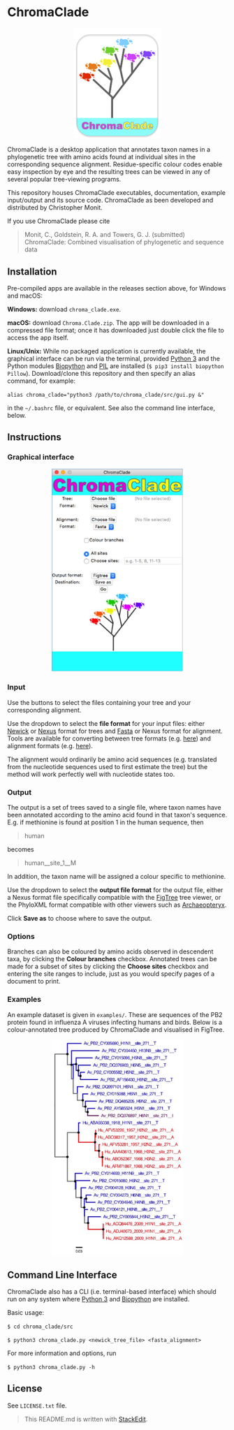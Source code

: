 # ChromaClade

<p align="center">
<img src="docs/logo.jpg" alt="ChromaClade" width="200"/>
</p>

ChromaClade is a desktop application that annotates taxon names in a phylogenetic tree with amino acids found at individual sites in the corresponding sequence alignment. Residue-specific colour codes enable easy inspection by eye and the resulting trees can be viewed in any of several popular tree-viewing programs.

This repository houses ChromaClade executables, documentation, example input/output and its source code. ChromaClade as been developed and distributed by Christopher Monit.

If you use ChromaClade please cite
> Monit, C., Goldstein, R. A. and Towers, G. J. (submitted) ChromaClade: Combined visualisation of phylogenetic and sequence data 


## Installation
Pre-compiled apps are available in the releases section above, for Windows and macOS:

**Windows:** download `chroma_clade.exe`.

**macOS:** download `Chroma.Clade.zip`. The app will be downloaded in a compressed file format; once it has downloaded just double click the file to access the app itself.

**Linux/Unix:** While no packaged application is currently available, the graphical interface can be run via the terminal, provided [Python 3](https://www.python.org/downloads/) and the Python modules [Biopython](https://pypi.org/project/biopython/)  and [PIL](https://pypi.org/project/Pillow/) are installed (`$ pip3 install biopython Pillow`). Download/clone this repository and then specify an alias command, for example:

`alias chroma_clade="python3 /path/to/chroma_clade/src/gui.py &"`

in the `~/.bashrc` file, or equivalent. See also the command line interface, below.

## Instructions
### Graphical interface

<p align="center">
<img src="docs/gui.jpg" alt="GUI" width="300"/>
</p>


### Input
Use the buttons to select the files containing your tree and your corresponding alignment. 

Use the dropdown to select the **file format** for your input files: either [Newick](https://en.wikipedia.org/wiki/Newick_format) or [Nexus](https://en.wikipedia.org/wiki/Nexus_file) format for trees and [Fasta](https://en.wikipedia.org/wiki/FASTA_format) or Nexus format for alignment. Tools are available for converting between tree formats (e.g. [here](http://phylogeny.lirmm.fr/phylo_cgi/data_converter.cgi)) and alignment formats (e.g. [here](https://www.ebi.ac.uk/Tools/sfc/emboss_seqret/)).

The alignment would ordinarily be amino acid sequences (e.g. translated from the nucleotide sequences used to first estimate the tree) but the method will work perfectly well with nucleotide states too. 

### Output

The output is a set of trees saved to a single file, where taxon names have been annotated according to the amino acid found in that taxon's sequence. E.g. if methionine is found at position 1 in the human sequence, then 

> human

becomes

> human__site_1__M

In addition, the taxon name will be assigned a colour specific to methionine.

Use the dropdown to select the **output file format** for the output file, either a Nexus format file specifically compatible with the [FigTree](http://tree.bio.ed.ac.uk/software/figtree/) tree viewer, or the PhyloXML format compatible with other viewers such as [Archaeopteryx](https://sites.google.com/site/cmzmasek/home/software/archaeopteryx).

Click **Save as** to choose where to save the output.


### Options

Branches can also be coloured by amino acids observed in descendent taxa, by clicking the **Colour branches** checkbox. Annotated trees can be made for a subset of sites by clicking the **Choose sites** checkbox and entering the site ranges to include, just as you would specify pages of a document to print.

### Examples

An example dataset is given in `examples/`. These are sequences of the PB2 protein found in influenza A viruses infecting humans and birds. Below is a colour-annotated tree produced by ChromaClade and visualised in FigTree.

<p align="center">
<img src="docs/pb2_271.jpg" alt="PB2_site_271" width="300"/>
</p>


## Command Line Interface

ChromaClade also has a CLI (i.e. terminal-based interface) which should run on any system where [Python 3](https://www.python.org/downloads/) and [Biopython](https://pypi.org/project/biopython/) are installed.

Basic usage:

`$ cd chroma_clade/src`

`$ python3 chroma_clade.py <newick_tree_file> <fasta_alignment>`

For more information and options, run 

`$ python3 chroma_clade.py -h`

## License 

See `LICENSE.txt` file.

> This README.md is written with [StackEdit](https://stackedit.io/).
